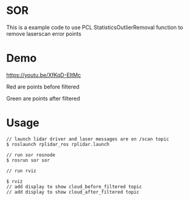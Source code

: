 # SOR
This is a example code to use PCL StatisticsOutlierRemoval function to remove laserscan error points

# Demo
https://youtu.be/XfKqD-EItMc

Red are points before filtered

Green are points after filtered

# Usage
    // launch lidar driver and laser messages are on /scan topic
    $ roslaunch rplidar_ros rplidar.launch
     
    // run sor rosnode
    $ rosrun sor sor

    // run rviz

    $ rviz
    // add display to show cloud_before_filtered topic
    // add display to show cloud_after_filtered topic

